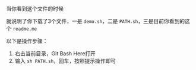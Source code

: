 当你看到这个文件的时候

就说明了你下载了3个文件，一是 `demo.sh`，二是 `PATH.sh`，三是目前你看到的这个 `readme.me`

以下是操作步骤：

1. 右击当前目录，Git Bash Here打开
2. 输入 `sh PATH.sh`，回车，按照提示操作即可



